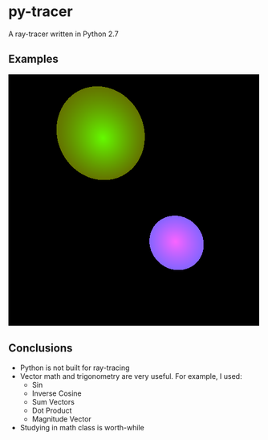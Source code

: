 # py-tracer
A ray-tracer written in Python 2.7

## Examples

![Image Could Not Load.](/frame.png "Some Simple Spheres")

## Conclusions

- Python is not built for ray-tracing
- Vector math and trigonometry are very useful.  For example, I used:
  - Sin
  - Inverse Cosine
  - Sum Vectors
  - Dot Product
  - Magnitude Vector
- Studying in math class is worth-while
